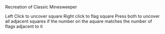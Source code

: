 Recreation of Classic Minesweeper

Left Click to uncover square
Right click to flag square
Press both to uncover all adjacent squares if the number on the aquare matches the number of flags adjacent to it
